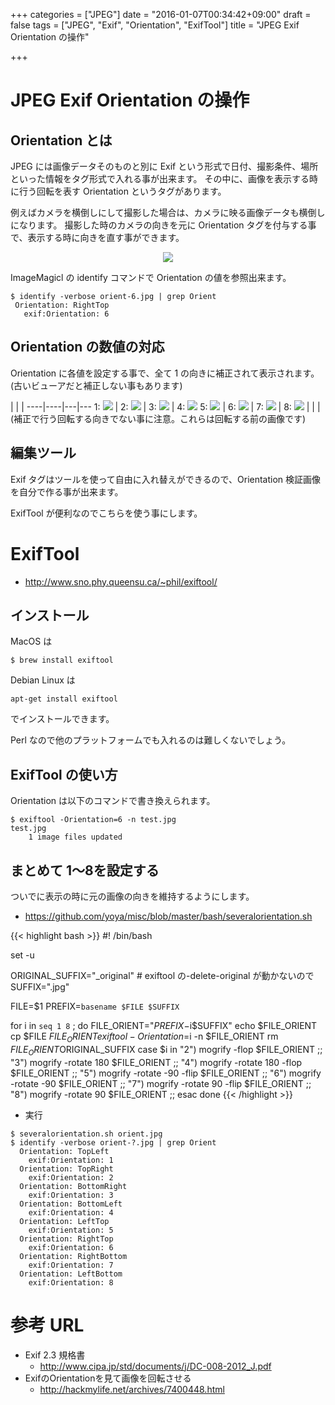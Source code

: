 +++
categories = ["JPEG"]
date = "2016-01-07T00:34:42+09:00"
draft = false
tags = ["JPEG", "Exif", "Orientation", "ExifTool"]
title = "JPEG Exif Orientation の操作"

+++

# JPEG Exif Orientation の操作

## Orientation とは

JPEG には画像データそのものと別に Exif という形式で日付、撮影条件、場所といった情報をタグ形式で入れる事が出来ます。
その中に、画像を表示する時に行う回転を表す Orientation というタグがあります。

例えばカメラを横倒しにして撮影した場合は、カメラに映る画像データも横倒しになります。
撮影した時のカメラの向きを元に Orientation タグを付与する事で、表示する時に向きを直す事ができます。
<center> <img src="/2016/01/07/digicame.png" /> </center>

ImageMagicl の identify コマンドで Orientation の値を参照出来ます。

```
$ identify -verbose orient-6.jpg | grep Orient
 Orientation: RightTop
   exif:Orientation: 6
```

## Orientation の数値の対応

Orientation に各値を設定する事で、全て 1 の向きに補正されて表示されます。(古いビューアだと補正しない事もあります)

 | | | 
----|----|---|---
1: <img src="/2016/01/07/orient-1-strip.jpg" /> | 2: <img src="/2016/01/07/orient-2-strip.jpg" />  | 3: <img src="/2016/01/07/orient-3-strip.jpg" />  | 4: <img src="/2016/01/07/orient-4-strip.jpg" /> 
5: <img src="/2016/01/07/orient-5-strip.jpg" /> | 6: <img src="/2016/01/07/orient-6-strip.jpg" />  | 7: <img src="/2016/01/07/orient-7-strip.jpg" />  | 8: <img src="/2016/01/07/orient-8-strip.jpg" /> 
 | | | 
(補正で行う回転する向きでない事に注意。これらは回転する前の画像です)

## 編集ツール

Exif タグはツールを使って自由に入れ替えができるので、Orientation 検証画像を自分で作る事が出来ます。

ExifTool が便利なのでこちらを使う事にします。

# ExifTool

 * http://www.sno.phy.queensu.ca/~phil/exiftool/

## インストール

MacOS は
```
$ brew install exiftool
```
Debian Linux は
```
apt-get install exiftool
```
でインストールできます。

Perl なので他のプラットフォームでも入れるのは難しくないでしょう。

## ExifTool の使い方

Orientation は以下のコマンドで書き換えられます。

```
$ exiftool -Orientation=6 -n test.jpg
test.jpg
    1 image files updated
```

## まとめて 1〜8を設定する

ついでに表示の時に元の画像の向きを維持するようにします。

* https://github.com/yoya/misc/blob/master/bash/severalorientation.sh

{{< highlight bash >}}
#! /bin/bash

set -u

ORIGINAL_SUFFIX="_original" # exiftool の-delete-original が動かないので
SUFFIX=".jpg"

FILE=$1
PREFIX=`basename $FILE $SUFFIX`

for i in `seq 1 8` ;
do
  FILE_ORIENT="$PREFIX-$i$SUFFIX"
  echo $FILE_ORIENT
  cp $FILE $FILE_ORIENT
  exiftool -Orientation=$i -n $FILE_ORIENT
  rm $FILE_ORIENT$ORIGINAL_SUFFIX
  case $i in
    "2") mogrify             -flop $FILE_ORIENT ;;
    "3") mogrify -rotate 180       $FILE_ORIENT ;;
    "4") mogrify -rotate 180 -flop $FILE_ORIENT ;;
    "5") mogrify -rotate -90 -flip $FILE_ORIENT ;;
    "6") mogrify -rotate -90       $FILE_ORIENT ;;
    "7") mogrify -rotate  90 -flip $FILE_ORIENT ;;
    "8") mogrify -rotate  90       $FILE_ORIENT ;;
  esac
done
{{< /highlight >}}

 * 実行

```
$ severalorientation.sh orient.jpg
$ identify -verbose orient-?.jpg | grep Orient
  Orientation: TopLeft
    exif:Orientation: 1
  Orientation: TopRight
    exif:Orientation: 2
  Orientation: BottomRight
    exif:Orientation: 3
  Orientation: BottomLeft
    exif:Orientation: 4
  Orientation: LeftTop
    exif:Orientation: 5
  Orientation: RightTop
    exif:Orientation: 6
  Orientation: RightBottom
    exif:Orientation: 7
  Orientation: LeftBottom
    exif:Orientation: 8
```

# 参考 URL

 * Exif 2.3 規格書
   * http://www.cipa.jp/std/documents/j/DC-008-2012_J.pdf
 * ExifのOrientationを見て画像を回転させる
   * http://hackmylife.net/archives/7400448.html

